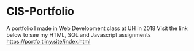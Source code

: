# CIS-Portfolio
A portfolio I made in Web Development class at UH in 2018
Visit the link below to see my HTML, SQL and Javascript assignments
https://portfo.tiiny.site/index.html
